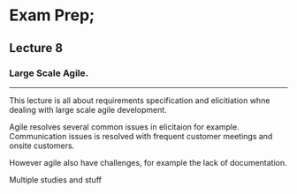 # Exam Prep; 
## Lecture 8
### Large Scale Agile.

---
This lecture is all about requirements specification and elicitiation whne dealing with large scale agile development.

Agile resolves several common issues in elicitaion for example. Communication issues is resolved with frequent customer meetings and onsite customers.

However agile also have challenges, for example the lack of documentation. 

Multiple studies and stuff